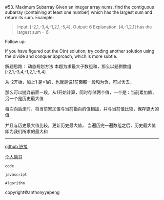 #53. Maximum Subarray
Given an integer array nums, find the contiguous subarray (containing at least one number) which has the largest sum and return its sum.
Example:

>Input: [-2,1,-3,4,-1,2,1,-5,4],
Output: 6
Explanation: [4,-1,2,1] has the largest sum = 6.


Follow up:

If you have figured out the O(n) solution, try coding another solution using the divide and conquer approach, which is more subtle.


解题思路： 动态规划方法
本题为求最大子数组和，那么以题例数组[-2,1,-3,4,-1,2,1,-5,4]

从-2开始，加上1 是<1的，也就是说1前面那一段和为负，可以舍去，

那么可以抛弃前面一段，从1开始计算，同时存储两个值，一个是：当前累加值，另一个是历史最大值

每次向后走时，将当前累加值与当前指向的值相加，并与当前值比较，保存更大的值

并且与历史最大值比较，更新历史最大值，
当遍历完一遍数组之后，历史最大值即为我们所求的最大和



***

<a href="https://github.com/anthonyyepeng/leetcode">github 链接</a><br/>

<a href="https://www.jianshu.com/u/98e0133e333e">个人简书</a><br/>

`code `<br/>

`javascript`<br/>

`Algorithm`<br/>

copyright&copy;anthonyyepeng
